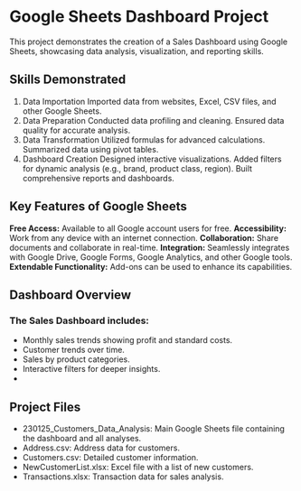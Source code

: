 # Google Sheets Dashboard Project
This project demonstrates the creation of a Sales Dashboard using Google Sheets, showcasing data analysis, visualization, and reporting skills.

## Skills Demonstrated

 1. Data Importation
Imported data from websites, Excel, CSV files, and other Google Sheets.
 2. Data Preparation
Conducted data profiling and cleaning.
Ensured data quality for accurate analysis.
 3. Data Transformation
Utilized formulas for advanced calculations.
Summarized data using pivot tables.
 4. Dashboard Creation
Designed interactive visualizations.
Added filters for dynamic analysis (e.g., brand, product class, region).
Built comprehensive reports and dashboards.

## Key Features of Google Sheets
**Free Access:** Available to all Google account users for free.
**Accessibility:** Work from any device with an internet connection.
**Collaboration:** Share documents and collaborate in real-time.
**Integration:** Seamlessly integrates with Google Drive, Google Forms, Google Analytics, and other Google tools.
**Extendable Functionality:** Add-ons can be used to enhance its capabilities.

## Dashboard Overview
### The Sales Dashboard includes:

- Monthly sales trends showing profit and standard costs.
- Customer trends over time.
- Sales by product categories.
- Interactive filters for deeper insights.
- 
## Project Files
- 230125_Customers_Data_Analysis: Main Google Sheets file containing the dashboard and all analyses.
- Address.csv: Address data for customers.
- Customers.csv: Detailed customer information.
- NewCustomerList.xlsx: Excel file with a list of new customers.
- Transactions.xlsx: Transaction data for sales analysis.
